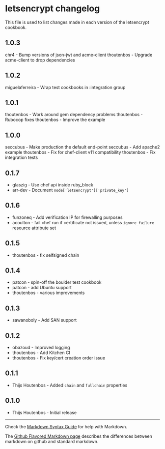 letsencrypt changelog
==============

This file is used to list changes made in each version of the letsencrypt cookbook.

1.0.3
-----
chr4 - Bump versions of json-jwt and acme-client
thoutenbos - Upgrade acme-client to drop dependencies

1.0.2
-----
miguelaferreira - Wrap test cookbooks in :integration group

1.0.1
-----
thoutenbos - Work around gem dependency problems
thoutenbos - Rubocop fixes
thoutenbos - Improve the example

1.0.0
-----
seccubus - Make production the default end-point
seccubus - Add apache2 example
thoutenbos - Fix for chef-client v11 compatibility
thoutenbos - Fix integration tests

0.1.7
-----
- glaszig - Use chef api inside ruby_block
- arr-dev - Document `node['letsencrypt']['private_key']`

0.1.6
-----
- funzoneq - Add verification IP for firewalling purposes
- acoulton - fail chef run if certificate not issued, unless `ignore_failure` resource attribute set

0.1.5
-----
- thoutenbos - fix selfsigned chain

0.1.4
-----
- patcon - spin-off the boulder test cookbook
- patcon - add Ubuntu support
- thoutenbos - various improvements

0.1.3
-----
- sawanoboly - Add SAN support

0.1.2
-----
- obazoud - Improved logging
- thoutenbos - Add Kitchen CI
- thoutenbos - Fix key/cert creation order issue

0.1.1
-----
- Thijs Houtenbos - Added `chain` and `fullchain` properties

0.1.0
-----
- Thijs Houtenbos - Initial release

- - -
Check the [Markdown Syntax Guide](http://daringfireball.net/projects/markdown/syntax) for help with Markdown.

The [Github Flavored Markdown page](http://github.github.com/github-flavored-markdown/) describes the differences between markdown on github and standard markdown.
